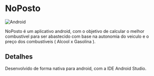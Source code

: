 # NoPosto

![Android](https://img.shields.io/badge/Android-3DDC84?style=flat&logo=android&logoColor=white)&nbsp;

NoPosto é um aplicativo android, com o objetivo de calcular o melhor combustivel para ser abastecido com base na autonomia do veiculo e o preço dos combustíveis ( Alcool x Gasolina ).


## Detalhes

Desenvolvido de forma nativa para android, com a IDE Android Studio.
